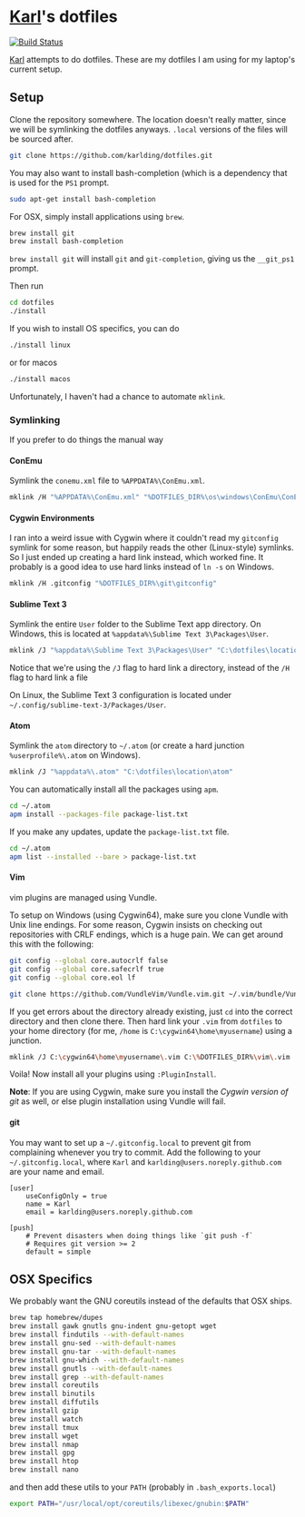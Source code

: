 # [Karl](https://justkding.me)'s dotfiles

[![Build Status](https://travis-ci.org/karlding/dotfiles.svg?branch=master)](https://travis-ci.org/karlding/dotfiles)

[Karl](https://justkding.me) attempts to do dotfiles. These are my dotfiles I am using for my laptop's current setup.

## Setup
Clone the repository somewhere. The location doesn't really matter, since we will be symlinking the dotfiles anyways. ``.local`` versions of the files will be sourced after.

```bash
git clone https://github.com/karlding/dotfiles.git
```

You may also want to install bash-completion (which is a dependency that is used for the ``PS1`` prompt.

```bash
sudo apt-get install bash-completion
```

For OSX, simply install applications using ``brew``.

```bash
brew install git
brew install bash-completion
```

``brew install git`` will install ``git`` and ``git-completion``, giving us the ``__git_ps1`` prompt.

Then run

```bash
cd dotfiles
./install
```

If you wish to install OS specifics, you can do

```bash
./install linux
```

or for macos

```bash
./install macos
```

Unfortunately, I haven't had a chance to automate ``mklink``.

### Symlinking
If you prefer to do things the manual way

#### ConEmu
Symlink the ``conemu.xml`` file to ``%APPDATA%\ConEmu.xml``.

```bash
mklink /H "%APPDATA%\ConEmu.xml" "%DOTFILES_DIR%\os\windows\ConEmu\ConEmu.xml"
```

#### Cygwin Environments
I ran into a weird issue with Cygwin where it couldn't read my ``gitconfig`` symlink for some reason, but happily reads the other (Linux-style) symlinks. So I just ended up creating a hard link instead, which worked fine. It probably is a good idea to use hard links instead of ``ln -s`` on Windows.

```bash
mklink /H .gitconfig "%DOTFILES_DIR%\git\gitconfig"
```

#### Sublime Text 3
Symlink the entire ``User`` folder to the Sublime Text app directory. On Windows, this is located at ``%appdata%\Sublime Text 3\Packages\User``.

```bash
mklink /J "%appdata%\Sublime Text 3\Packages\User" "C:\dotfiles\location\subl\User"
```

Notice that we're using the ``/J`` flag to hard link a directory, instead of the ``/H`` flag to hard link a file

On Linux, the Sublime Text 3 configuration is located under ``~/.config/sublime-text-3/Packages/User``.

#### Atom
Symlink the ``atom`` directory to ``~/.atom`` (or create a hard junction ``%userprofile%\.atom`` on Windows).

```bash
mklink /J "%appdata%\.atom" "C:\dotfiles\location\atom"
```

You can automatically install all the packages using ``apm``.

```bash
cd ~/.atom
apm install --packages-file package-list.txt
```

If you make any updates, update the ``package-list.txt`` file.

```bash
cd ~/.atom
apm list --installed --bare > package-list.txt
```

#### Vim
vim plugins are managed using Vundle.

To setup on Windows (using Cygwin64), make sure you clone Vundle with Unix line endings. For some reason, Cygwin insists on checking out repositories with CRLF endings, which is a huge pain. We can get around this with the following:

```bash
git config --global core.autocrlf false
git config --global core.safecrlf true
git config --global core.eol lf

git clone https://github.com/VundleVim/Vundle.vim.git ~/.vim/bundle/Vundle.vim
```

If you get errors about the directory already existing, just ``cd`` into the correct directory and then clone there. Then hard link your ``.vim`` from ``dotfiles`` to your home directory (for me, ``/home`` is ``C:\cygwin64\home\myusername``) using a junction.

```bash
mklink /J C:\cygwin64\home\myusername\.vim C:\%DOTFILES_DIR%\vim\.vim
```

Voila! Now install all your plugins using ``:PluginInstall``.

**Note**: If you are using Cygwin, make sure you install the *Cygwin version of git* as well, or else plugin installation using Vundle will fail.

#### git
You may want to set up a ``~/.gitconfig.local`` to prevent git from complaining whenever you try to commit. Add the following to your ``~/.gitconfig.local``, where ``Karl`` and ``karlding@users.noreply.github.com`` are your name and email.

```
[user]
    useConfigOnly = true
    name = Karl
    email = karlding@users.noreply.github.com

[push]
    # Prevent disasters when doing things like `git push -f`
    # Requires git version >= 2
    default = simple
```

## OSX Specifics
We probably want the GNU coreutils instead of the defaults that OSX ships.

```bash
brew tap homebrew/dupes
brew install gawk gnutls gnu-indent gnu-getopt wget
brew install findutils --with-default-names
brew install gnu-sed --with-default-names
brew install gnu-tar --with-default-names
brew install gnu-which --with-default-names
brew install gnutls --with-default-names
brew install grep --with-default-names
brew install coreutils
brew install binutils
brew install diffutils
brew install gzip
brew install watch
brew install tmux 
brew install wget
brew install nmap
brew install gpg
brew install htop
brew install nano
```


and then add these utils to your ``PATH`` (probably in ``.bash_exports.local``)

```bash
export PATH="/usr/local/opt/coreutils/libexec/gnubin:$PATH"
```
